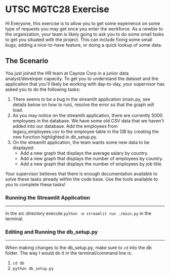 # UTSC MGTC28 Exercise

Hi Everyone, this exercise is to allow you to get some experience on some type of requests you may get once you enter the workforce. As a newbie to the organization, your team is likely going to ask you to do some small tasks to get you situated with the project. This can include fixing some small bugs, adding a nice-to-have feature, or doing a quick lookup of some data.

## The Scenario

You just joined the HR team at Caynze Corp in a junior data analyst/developer capacity. To get you to understand the dataset and the application that you'll likely be working with day-to-day, your supervisor has asked you to do the following tasks:

1. There seems to be a bug in the streamlit application (main.py, see details below on how to run), resolve the error so that the graph will load.
2. As you may notice on the streamlit application, there are currently 5000 employees in the database. We have some old CSV data that we haven't added into our database. Add the employees from legacy_employees.csv to the employee table in the DB by creating the new function highlighted in db_setup.py.
3. On the streamlit application, the team wants some new data to be displayed:
   - Add a new graph that displays the average salary by country.
   - Add a new graph that displays the number of employees by country.
   - Add a new graph that displays the number of employees by job title.

Your supervisor believes that there is enough documentation available to solve these tasks already within the code base. Use the tools available to you to complete these tasks!

### Running the Streamlit Application

---

In the src directory execute `python -m streamlit run ./main.py` in the terminal.

### Editing and Running the db_setup.py

---

When making changes to the db_setup.py, make sure to `cd` into the db folder.
The way I would do it in the terminal/command line is:

1. `cd db`
2. `python db_setup.py`
